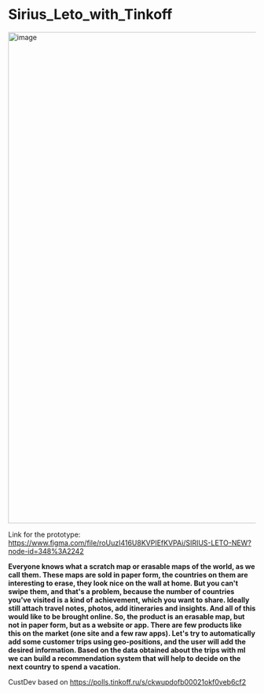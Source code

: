 # Sirius_Leto_with_Tinkoff

<img width="999" alt="image" src="https://user-images.githubusercontent.com/42536677/171839099-d1e797f1-d329-43d6-9e14-f3b4a9971430.png">

Link for the prototype:
https://www.figma.com/file/roUuzI416U8KVPIEfKVPAi/SIRIUS-LETO-NEW?node-id=348%3A2242

**Everyone knows what a scratch map or erasable maps of the world, as we call them. These maps are sold in paper form, the countries on them are interesting to erase, they look nice on the wall at home. But you can't swipe them, and that's a problem, because the number of countries you've visited is a kind of achievement, which you want to share. Ideally still attach travel notes, photos, add itineraries and insights. And all of this would like to be brought online. So, the product is an erasable map, but not in paper form, but as a website or app. There are few products like this on the market (one site and a few raw apps). Let's try to automatically add some customer trips using geo-positions, and the user will add the desired information. Based on the data obtained about the trips with ml we can build a recommendation system that will help to decide on the next country to spend a vacation.**

CustDev based on https://polls.tinkoff.ru/s/ckwupdofb00021okf0veb6cf2

